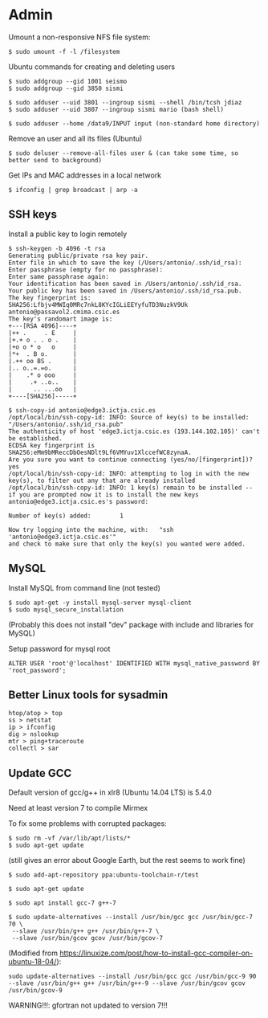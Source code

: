 # Admin

Umount a non-responsive NFS file system:

    $ sudo umount -f -l /filesystem


Ubuntu commands for creating and deleting users

    $ sudo addgroup --gid 1001 seismo
    $ sudo addgroup --gid 3850 sismi

    $ sudo adduser --uid 3801 --ingroup sismi --shell /bin/tcsh jdiaz
    $ sudo adduser --uid 3807 --ingroup sismi mario (bash shell)

    $ sudo adduser --home /data9/INPUT input (non-standard home directory)

Remove an user and all its files (Ubuntu)

    $ sudo deluser --remove-all-files user & (can take some time, so better send to background)


Get IPs and MAC addresses in a local network

    $ ifconfig | grep broadcast | arp -a  

## SSH keys

Install a public key to login remotely

```console
$ ssh-keygen -b 4096 -t rsa
Generating public/private rsa key pair.
Enter file in which to save the key (/Users/antonio/.ssh/id_rsa):
Enter passphrase (empty for no passphrase):
Enter same passphrase again:
Your identification has been saved in /Users/antonio/.ssh/id_rsa.
Your public key has been saved in /Users/antonio/.ssh/id_rsa.pub.
The key fingerprint is:
SHA256:Lfbjv4MWIq0MRc7nkL8KYcIGLiEEYyfuTD3NuzkV9Uk antonio@passavol2.cmima.csic.es
The key's randomart image is:
+---[RSA 4096]----+
|++ .     . E     |
|+.+ o . . o .    |
|+o o * o   o     |
|*+  . B o.       |
|.++ oo BS .      |
|.. o..=.=o.      |
|    .* o ooo     |
|     .+ ..o..    |
|      .. ...oo   |
+----[SHA256]-----+
```

```console
$ ssh-copy-id antonio@edge3.ictja.csic.es
/opt/local/bin/ssh-copy-id: INFO: Source of key(s) to be installed: "/Users/antonio/.ssh/id_rsa.pub"
The authenticity of host 'edge3.ictja.csic.es (193.144.102.105)' can't be established.
ECDSA key fingerprint is SHA256:eMm9bMReccDbOesNDlt9Lf6VMYuv1XlccefWC8zynaA.
Are you sure you want to continue connecting (yes/no/[fingerprint])? yes
/opt/local/bin/ssh-copy-id: INFO: attempting to log in with the new key(s), to filter out any that are already installed
/opt/local/bin/ssh-copy-id: INFO: 1 key(s) remain to be installed -- if you are prompted now it is to install the new keys
antonio@edge3.ictja.csic.es's password:

Number of key(s) added:        1

Now try logging into the machine, with:   "ssh 'antonio@edge3.ictja.csic.es'"
and check to make sure that only the key(s) you wanted were added.
```

## MySQL

Install MySQL from command line (not tested)

    $ sudo apt-get -y install mysql-server mysql-client
    $ sudo mysql_secure_installation

(Probably this does not install "dev" package with include and libraries for MySQL)

Setup password for mysql root

    ALTER USER 'root'@'localhost' IDENTIFIED WITH mysql_native_password BY 'root_password';

## Better Linux tools for sysadmin

```
htop/atop > top
ss > netstat
ip > ifconfig
dig > nslookup
mtr > ping+traceroute
collectl > sar
```

## Update GCC

Default version of gcc/g++ in xlr8 (Ubuntu 14.04 LTS) is 5.4.0

Need at least version 7 to compile Mirmex

To fix some problems with corrupted packages:

    $ sudo rm -vf /var/lib/apt/lists/*
    $ sudo apt-get update

(still gives an error about Google Earth, but the rest seems to work fine)

```console
$ sudo add-apt-repository ppa:ubuntu-toolchain-r/test

$ sudo apt-get update

$ sudo apt install gcc-7 g++-7

$ sudo update-alternatives --install /usr/bin/gcc gcc /usr/bin/gcc-7 70 \
 --slave /usr/bin/g++ g++ /usr/bin/g++-7 \
 --slave /usr/bin/gcov gcov /usr/bin/gcov-7
```

(Modified from https://linuxize.com/post/how-to-install-gcc-compiler-on-ubuntu-18-04/):

```console
sudo update-alternatives --install /usr/bin/gcc gcc /usr/bin/gcc-9 90 --slave /usr/bin/g++ g++ /usr/bin/g++-9 --slave /usr/bin/gcov gcov /usr/bin/gcov-9
```

WARNING!!!: gfortran not updated to version 7!!!
